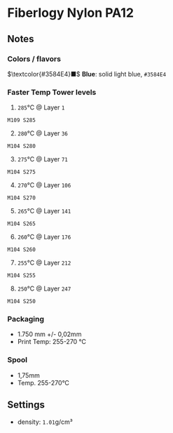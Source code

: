 # Fiberlogy Nylon PA12

## Notes

### Colors / flavors

$\textcolor{#3584E4}■$ **Blue**: solid light blue, `#3584E4`

### Faster Temp Tower levels

1. `285`°C @ Layer `1`
```
M109 S285
```
2. `280`°C @ Layer `36`
```
M104 S280
```
3. `275`°C @ Layer `71`
```
M104 S275
```
4. `270`°C @ Layer `106`
```
M104 S270
```
5. `265`°C @ Layer `141`
```
M104 S265
```
6. `260`°C @ Layer `176`
```
M104 S260
```
7. `255`°C @ Layer `212`
```
M104 S255
```
8. `250`°C @ Layer `247`
```
M104 S250
```

### Packaging

- 1.750 mm +/- 0,02mm
- Print Temp: 255-270 °C

### Spool

- 1,75mm
- Temp. 255-270°C

## Settings

- density: `1.01`g/cm³
